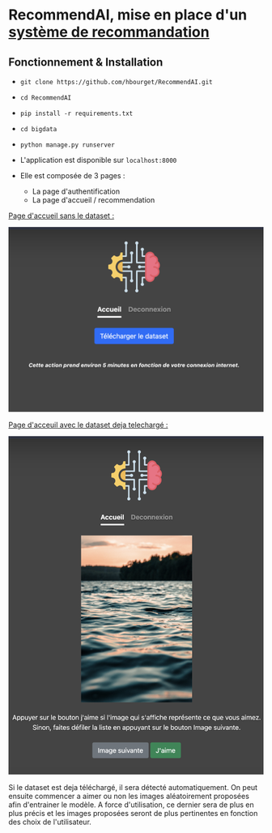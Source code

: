 # RecommendAI, mise en place d'un [système de recommandation](https://en.wikipedia.org/wiki/Recommender_system)

## Fonctionnement & Installation

- `git clone https://github.com/hbourget/RecommendAI.git`
- `cd RecommendAI`
- `pip install -r requirements.txt`
- `cd bigdata`
- `python manage.py runserver`



- L'application est disponible sur `localhost:8000`
- Elle est composée de 3 pages :
  - La page d'authentification
  - La page d'accueil / recommendation

<u>Page d'accueil sans le dataset :</u>
<div style="weight:50%">

![Interface graphique 1](docs/interface1.png)
</div>

<u>Page d'acceuil avec le dataset deja telechargé :</u>
<div style="weight:50%">

![Interface graphique 2](docs/interface2.png)
</div>

Si le dataset est deja téléchargé, il sera détecté automatiquement. On peut ensuite commencer a aimer ou non les images aléatoirement proposées afin d'entrainer le modèle. A force d'utilisation, ce dernier sera de plus en plus précis et les images proposées seront de plus pertinentes en fonction des choix de l'utilisateur.
